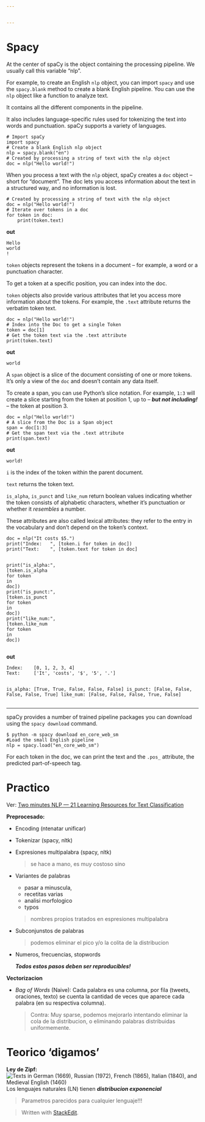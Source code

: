 ```yaml
---


---
```


<h1 id="spacy">Spacy</h1>
<p>At the center of spaCy is the object containing the processing pipeline. We usually call this variable “nlp”.</p>
<p>For example, to create an English  <code>nlp</code>  object, you can import  <code>spacy</code>  and use the  <code>spacy.blank</code>  method to create a blank English pipeline. You can use the  <code>nlp</code>  object like a function to analyze text.</p>
<p>It contains all the different components in the pipeline.</p>
<p>It also includes language-specific rules used for tokenizing the text into words and punctuation. spaCy supports a variety of languages.</p>
<pre class=" language-python"><code class="prism  language-python"><span class="token comment"># Import spaCy</span>
<span class="token keyword">import</span> spacy
<span class="token comment"># Create a blank English nlp object</span>
nlp <span class="token operator">=</span> spacy<span class="token punctuation">.</span>blank<span class="token punctuation">(</span><span class="token string">"en"</span><span class="token punctuation">)</span>
<span class="token comment"># Created by processing a string of text with the nlp object </span>
doc <span class="token operator">=</span> nlp<span class="token punctuation">(</span><span class="token string">"Hello world!"</span><span class="token punctuation">)</span>
</code></pre>
<p>When you process a text with the  <code>nlp</code>  object, spaCy creates a  <code>doc</code>  object – short for “document”. The doc lets you access information about the text in a structured way, and no information is lost.</p>
<pre class=" language-python"><code class="prism  language-python"><span class="token comment"># Created by processing a string of text with the nlp object </span>
doc <span class="token operator">=</span> nlp<span class="token punctuation">(</span><span class="token string">"Hello world!"</span><span class="token punctuation">)</span>  
<span class="token comment"># Iterate over tokens in a doc  </span>
<span class="token keyword">for</span> token <span class="token keyword">in</span> doc<span class="token punctuation">:</span>  
	<span class="token keyword">print</span><span class="token punctuation">(</span>token<span class="token punctuation">.</span>text<span class="token punctuation">)</span>
</code></pre>
<p><strong>out</strong></p>
<pre><code>Hello
world
!
</code></pre>
<p><code>token</code>  objects represent the tokens in a document – for example, a word or a punctuation character.</p>
<p>To get a token at a specific position, you can index into the doc.</p>
<p><code>token</code>  objects also provide various attributes that let you access more information about the tokens. For example, the  <code>.text</code>  attribute returns the verbatim token text.</p>
<pre class=" language-python"><code class="prism  language-python">doc <span class="token operator">=</span> nlp<span class="token punctuation">(</span><span class="token string">"Hello world!"</span><span class="token punctuation">)</span>
<span class="token comment"># Index into the Doc to get a single Token</span>
token <span class="token operator">=</span> doc<span class="token punctuation">[</span><span class="token number">1</span><span class="token punctuation">]</span>
<span class="token comment"># Get the token text via the .text attribute</span>
<span class="token keyword">print</span><span class="token punctuation">(</span>token<span class="token punctuation">.</span>text<span class="token punctuation">)</span>
</code></pre>
<p><strong>out</strong></p>
<pre><code>world
</code></pre>
<p>A  <code>span</code>  object is a slice of the document consisting of one or more tokens. It’s only a view of the  <code>doc</code>  and doesn’t contain any data itself.</p>
<p>To create a span, you can use Python’s slice notation. For example,  <code>1:3</code>  will create a slice starting from the token at position 1, up to – <em><strong>but not including!</strong></em> – the token at position 3.</p>
<pre class=" language-python"><code class="prism  language-python">doc <span class="token operator">=</span> nlp<span class="token punctuation">(</span><span class="token string">"Hello world!"</span><span class="token punctuation">)</span>
<span class="token comment"># A slice from the Doc is a Span object</span>
span <span class="token operator">=</span> doc<span class="token punctuation">[</span><span class="token number">1</span><span class="token punctuation">:</span><span class="token number">3</span><span class="token punctuation">]</span>
<span class="token comment"># Get the span text via the .text attribute</span>
<span class="token keyword">print</span><span class="token punctuation">(</span>span<span class="token punctuation">.</span>text<span class="token punctuation">)</span>
</code></pre>
<p><strong>out</strong></p>
<pre><code>world!
</code></pre>
<p><code>i</code>  is the index of the token within the parent document.</p>
<p><code>text</code>  returns the token text.</p>
<p><code>is_alpha</code>,  <code>is_punct</code>  and  <code>like_num</code>  return boolean values indicating whether the token consists of alphabetic characters, whether it’s punctuation or whether it  <em>resembles</em>  a number.</p>
<p>These attributes are also called lexical attributes: they refer to the entry in the vocabulary and don’t depend on the token’s context.</p>
<pre class=" language-python"><code class="prism  language-python">doc <span class="token operator">=</span> nlp<span class="token punctuation">(</span><span class="token string">"It costs $5."</span><span class="token punctuation">)</span>
<span class="token keyword">print</span><span class="token punctuation">(</span><span class="token string">"Index:   "</span><span class="token punctuation">,</span> <span class="token punctuation">[</span>token<span class="token punctuation">.</span>i <span class="token keyword">for</span> token <span class="token keyword">in</span> doc<span class="token punctuation">]</span><span class="token punctuation">)</span>
<span class="token keyword">print</span><span class="token punctuation">(</span><span class="token string">"Text:    "</span><span class="token punctuation">,</span> <span class="token punctuation">[</span>token<span class="token punctuation">.</span>text <span class="token keyword">for</span> token <span class="token keyword">in</span> doc<span class="token punctuation">]</span>

<span class="token keyword">print</span><span class="token punctuation">(</span><span class="token string">"is_alpha:"</span><span class="token punctuation">,</span> <span class="token punctuation">[</span>token<span class="token punctuation">.</span>is_alpha <span class="token keyword">for</span> token <span class="token keyword">in</span> doc<span class="token punctuation">]</span><span class="token punctuation">)</span>
<span class="token keyword">print</span><span class="token punctuation">(</span><span class="token string">"is_punct:"</span><span class="token punctuation">,</span> <span class="token punctuation">[</span>token<span class="token punctuation">.</span>is_punct <span class="token keyword">for</span> token <span class="token keyword">in</span> doc<span class="token punctuation">]</span><span class="token punctuation">)</span>
<span class="token keyword">print</span><span class="token punctuation">(</span><span class="token string">"like_num:"</span><span class="token punctuation">,</span> <span class="token punctuation">[</span>token<span class="token punctuation">.</span>like_num <span class="token keyword">for</span> token <span class="token keyword">in</span> doc<span class="token punctuation">]</span><span class="token punctuation">)</span>
</code></pre>
<p><strong>out</strong></p>
<pre><code>Index:    [0, 1, 2, 3, 4]
Text:     ['It', 'costs', '$', '5', '.']

is_alpha: [True, True, False, False, False]
is_punct: [False, False, False, False, True]
like_num: [False, False, False, True, False]
</code></pre>
<hr>
<p>spaCy provides a number of trained pipeline packages you can download using the <code>spacy download</code> command.</p>
<pre class=" language-python"><code class="prism  language-python">$ python <span class="token operator">-</span>m spacy download en_core_web_sm
<span class="token comment">#Load the small English pipeline </span>
nlp <span class="token operator">=</span> spacy<span class="token punctuation">.</span>load<span class="token punctuation">(</span><span class="token string">"en_core_web_sm"</span><span class="token punctuation">)</span>
</code></pre>
<p>For each token in the doc, we can print the text and the <code>.pos_</code> attribute, the predicted part-of-speech tag.</p>
<h1 id="practico">Practico</h1>
<p>Ver: <a href="https://medium.com/nlplanet/two-minutes-nlp-21-learning-resources-for-text-classification-b6f9c43793e1">Two minutes NLP — 21 Learning Resources for Text Classification</a></p>
<p><strong>Preprocesado:</strong></p>
<ul>
<li>
<p>Encoding (ntenatar unificar)</p>
</li>
<li>
<p>Tokenizar (spacy, nltk)</p>
</li>
<li>
<p>Expresiones multipalabra (spacy, nltk)</p>
<blockquote>
<p>se hace a mano, es muy costoso sino</p>
</blockquote>
</li>
<li>
<p>Variantes de palabras</p>
<ul>
<li>pasar a minuscula,</li>
<li>recetitas varias</li>
<li>analisi morfologico</li>
<li>typos</li>
</ul>
<blockquote>
<p>nombres propios tratados en espresiones multipalabra</p>
</blockquote>
</li>
<li>
<p>Subconjunstos de palabras</p>
<blockquote>
<p>podemos eliminar el pico y/o la colita de la distribucion</p>
</blockquote>
</li>
<li>
<p>Numeros, frecuencias, stopwords</p>
<p><em><strong>Todos estos pasos deben ser reproducibles!</strong></em></p>
</li>
</ul>
<p><strong>Vectorizacion</strong></p>
<ul>
<li><em>Bag of Words</em> (Naive): Cada palabra es una columna, por fila (tweets, oraciones, texto) se cuenta la cantidad de veces que aparece cada palabra (en su respectiva columna).
<blockquote>
<p>Contra: Muy sparse, podemos mejorarlo intentando eliminar la cola de la distribucion,  o eliminando palabras distribuidas uniformemente.</p>
</blockquote>
</li>
</ul>
<h1 id="teorico-digamos">Teorico ‘digamos’</h1>
<p><strong>Ley de Zipf:</strong><br>
<img src="https://upload.wikimedia.org/wikipedia/commons/thumb/e/e6/Zipf-euro-4_German%2C_Russian%2C_French%2C_Italian%2C_Medieval_English.svg/800px-Zipf-euro-4_German%2C_Russian%2C_French%2C_Italian%2C_Medieval_English.svg.png" alt="Texts in German (1669), Russian (1972), French (1865), Italian (1840), and Medieval English (1460)"><br>
Los lenguajes naturales (LN) tienen <em><strong>distribucion exponencial</strong></em></p>
<blockquote>
<p>Parametros parecidos para cualquier lenguaje!!!</p>
</blockquote>
<blockquote>
<p>Written with <a href="https://stackedit.io/">StackEdit</a>.</p>
</blockquote>


